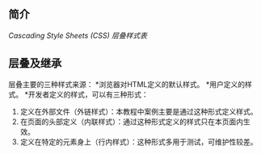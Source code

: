 ## 简介 ##
*Cascading Style Sheets (CSS) 层叠样式表*

## 层叠及继承 ##
层叠主要的三种样式来源：
*浏览器对HTML定义的默认样式。
*用户定义的样式。
*开发者定义的样式，可以有三种形式：
  1. 定义在外部文件（外链样式）：本教程中案例主要是通过这种形式定义样式。
  2. 在页面的头部定义（内联样式）：通过这种形式定义的样式只在本页面内生效。
  3. 定义在特定的元素身上（行内样式）：这种形式多用于测试，可维护性较差。


